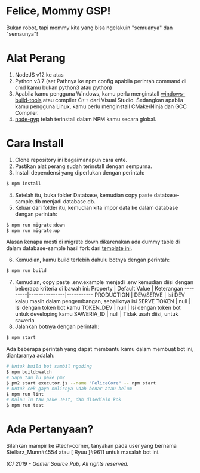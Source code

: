 # Felice, Mommy GSP!
Bukan robot, tapi mommy kita yang bisa ngelakuin "semuanya" dan "semaunya"!

# Alat Perang
1. NodeJS v12 ke atas
2. Python v3.7 (set Pathnya ke npm config apabila perintah command di cmd kamu bukan python3 atau python)
3. Apabila kamu pengguna Windows, kamu perlu menginstall [windows-build-tools](https://github.com/felixrieseberg/windows-build-tools) atau compiler C++ dari Visual Studio. Sedangkan apabila kamu pengguna Linux, kamu perlu menginstall CMake/Ninja dan GCC Compiler.
4. [node-gyp](https://github.com/nodejs/node-gyp#installation) telah terinstall dalam NPM kamu secara global.

# Cara Install
1. Clone repository ini bagaimanapun cara ente.
2. Pastikan alat perang sudah terinstall dengan sempurna.
3. Install dependensi yang diperlukan dengan perintah:
```bash
$ npm install
```
4. Setelah itu, buka folder Database, kemudian copy paste database-sample.db menjadi database.db.
5. Keluar dari folder itu, kemudian kita impor data ke dalam database dengan perintah:
```bash
$ npm run migrate:down
$ npm run migrate:up
```
Alasan kenapa mesti di migrate down dikarenakan ada dummy table di dalam database-sample hasil fork dari [template ini](https://github.com/skymunn/Discord-Template/).

6. Kemudian, kamu build terlebih dahulu botnya dengan perintah:
```bash
$ npm run build
```
7. Kemudian, copy paste .env.example menjadi .env kemudian diisi dengan beberapa kriteria di bawah ini:
    Property | Default Value | Keterangan
    ---------|---------------|-----------
    PRODUCTION | DEV/SERVE | Isi DEV kalau masih dalam pengembangan, sebaliknya isi SERVE
    TOKEN | null | Isi dengan token bot kamu
    TOKEN_DEV | null | Isi dengan token bot untuk developing kamu
    SAWERIA_ID | null | Tidak usah diisi, untuk saweria
8. Jalankan botnya dengan perintah:
```bash
$ npm start
```

Ada beberapa perintah yang dapat membantu kamu dalam membuat bot ini, diantaranya adalah:
```bash
# Untuk build bot sambil ngoding
$ npm build:watch
# Sapa tau lu pake pm2
$ pm2 start executor.js --name "FeliceCore" -- npm start
# Untuk cek gaya nulisnya udah benar atau belum
$ npm run lint
# Kalau lu tau pake Jest, dah disediain kok
$ npm run test
```

# Ada Pertanyaan?
Silahkan mampir ke #tech-corner, tanyakan pada user yang bernama Stellarz_Munn#4554 atau [ Ryuu ]#9611 untuk masalah bot ini.

*(C) 2019 - Gamer Source Pub, All rights reserved.*

